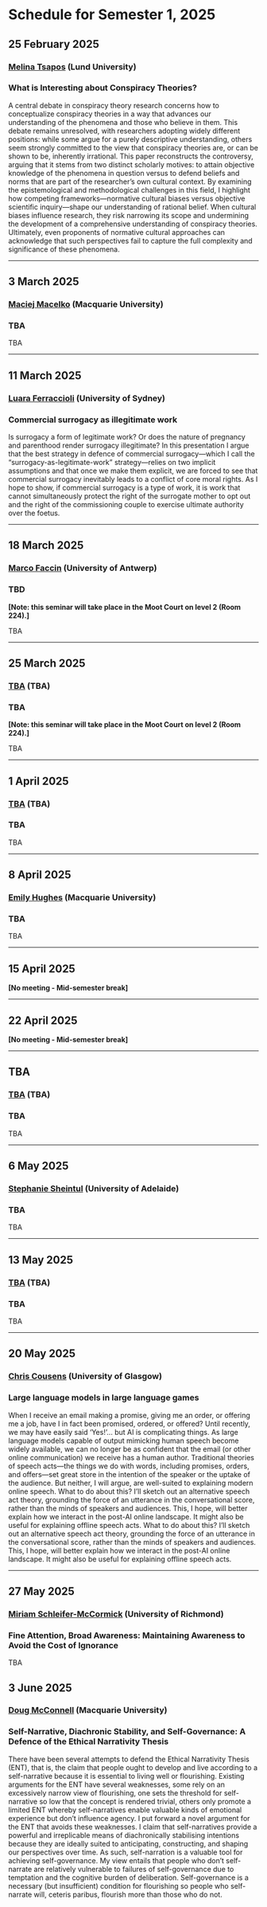 # Schedule for Semester 1, 2025

## 25 February 2025
### [Melina Tsapos](https://www.fil.lu.se/en/person/melinatsapos/) (Lund University)
### What is Interesting about Conspiracy Theories? 

A central debate in conspiracy theory research concerns how to conceptualize conspiracy theories in a way that advances our understanding of the phenomena and those who believe in them. This debate remains unresolved, with researchers adopting widely different positions: while some argue for a purely descriptive understanding, others seem strongly committed to the view that conspiracy theories are, or can be shown to be, inherently irrational. This paper reconstructs the controversy, arguing that it stems from two distinct scholarly motives: to attain objective knowledge of the phenomena in question versus to defend beliefs and norms that are part of the researcher’s own cultural context. By examining the epistemological and methodological challenges in this field, I highlight how competing frameworks—normative cultural biases versus objective scientific inquiry—shape our understanding of rational belief. When cultural biases influence research, they risk narrowing its scope and undermining the development of a comprehensive understanding of conspiracy theories. Ultimately, even proponents of normative cultural approaches can acknowledge that such perspectives fail to capture the full complexity and significance of these phenomena.

---

## 3 March 2025
### [Maciej Macelko](https://researchers.mq.edu.au/en/persons/maciej-maselko) (Macquarie University)
### TBA

TBA

---

## 11 March 2025
### [Luara Ferraccioli](https://www.sydney.edu.au/arts/about/our-people/academic-staff/luara-ferracioli.html) (University of Sydney)
### Commercial surrogacy as illegitimate work

Is surrogacy a form of legitimate work? Or does the nature of pregnancy and parenthood render surrogacy illegitimate? In this presentation I argue that the best strategy in defence of commercial surrogacy—which I call the “surrogacy-as-legitimate-work” strategy—relies on two implicit assumptions and that once we make them explicit, we are forced to see that commercial surrogacy inevitably leads to a conflict of core moral rights. As I hope to show, if commercial surrogacy is a type of work, it is work that cannot simultaneously protect the right of the surrogate mother to opt out and the right of the commissioning couple to exercise ultimate authority over the foetus.

---

## 18 March 2025
### [Marco Faccin](https://marcofacchinmarcof.wixsite.com/site) (University of Antwerp)
### TBD

**[Note: this seminar will take place in the Moot Court on level 2 (Room 224).]**

TBA

---

## 25 March 2025
### [TBA]() (TBA)
### TBA 

**[Note: this seminar will take place in the Moot Court on level 2 (Room 224).]**

TBA 

---

## 1 April 2025
### [TBA](TBA) (TBA)
### TBA

TBA

---

## 8 April 2025
### [Emily Hughes](https://lighthouse.mq.edu.au/media-releases/ai,-neurodiversity-the-focus-of-newly-funded-decra-research) (Macquarie University)
### TBA

TBA

---

## 15 April 2025

**[No meeting - Mid-semester break]**

---

## 22 April 2025

**[No meeting - Mid-semester break]**

---

## TBA
### [TBA](TBA) (TBA)
### TBA

TBA 

---

## 6 May 2025
### [Stephanie Sheintul](https://researchers.adelaide.edu.au/profile/stephanie.sheintul) (University of Adelaide)
### TBA

TBA

---

## 13 May 2025
### [TBA](TBA) (TBA)
### TBA

TBA

---

## 20 May 2025
### [Chris Cousens](https://chriscousensphilosophy.wordpress.com/chris-cousens/) (University of Glasgow)
### Large language models in large language games

When I receive an email making a promise, giving me an order, or offering me a job, have I in fact been promised, ordered, or offered? Until recently, we may have easily said ‘Yes!’… but AI is complicating things. As large language models capable of output mimicking human speech become widely available, we can no longer be as confident that the email (or other online communication) we receive has a human author. Traditional theories of speech acts—the things we do with words, including promises, orders, and offers—set great store in the intention of the speaker or the uptake of the audience. But neither, I will argue, are well-suited to explaining modern online speech. What to do about this? I’ll sketch out an alternative speech act theory, grounding the force of an utterance in the conversational score, rather than the minds of speakers and audiences. This, I hope, will better explain how we interact in the post-AI online landscape. It might also be useful for explaining offline speech acts. What to do about this? I’ll sketch out an alternative speech act theory, grounding the force of an utterance in the conversational score, rather than the minds of speakers and audiences. This, I hope, will better explain how we interact in the post-AI online landscape. It might also be useful for explaining offline speech acts.

---

## 27 May 2025
### [Miriam Schleifer-McCormick](http://www.miriammccormick.com/) (University of Richmond)
### Fine Attention, Broad Awareness: Maintaining Awareness to Avoid the Cost of Ignorance

TBA

## 3 June 2025
### [Doug McConnell](https://researchers.mq.edu.au/en/persons/douglas-mcconnell) (Macquarie University)
### Self-Narrative, Diachronic Stability, and Self-Governance: A Defence of the Ethical Narrativity Thesis

There have been several attempts to defend the Ethical Narrativity Thesis (ENT), that is, the claim that people ought to develop and live according to a self-narrative because it is essential to living well or flourishing. Existing arguments for the ENT have several weaknesses, some rely on an excessively narrow view of flourishing, one sets the threshold for self-narrative so low that the concept is rendered trivial, others only promote a limited ENT whereby self-narratives enable valuable kinds of emotional experience but don’t influence agency. I put forward a novel argument for the ENT that avoids these weaknesses. I claim that self-narratives provide a powerful and irreplicable means of diachronically stabilising intentions because they are ideally suited to anticipating, constructing, and shaping our perspectives over time. As such, self-narration is a valuable tool for achieving self-governance. My view entails that people who don’t self-narrate are relatively vulnerable to failures of self-governance due to temptation and the cognitive burden of deliberation. Self-governance is a necessary (but insufficient) condition for flourishing so people who self-narrate will, ceteris paribus, flourish more than those who do not.

<!-- > Abstract [TBC] -->